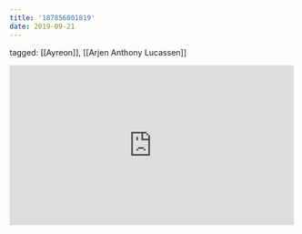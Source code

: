 ```yaml
---
title: '187856801819'
date: 2019-09-21
---
```

tagged: [[Ayreon]], [[Arjen Anthony Lucassen]]
<iframe allow="accelerometer; autoplay; clipboard-write; encrypted-media; gyroscope; picture-in-picture" allowfullscreen="" frameborder="0" height="281" id="youtube_iframe" src="https://www.youtube.com/embed/uozt4N72a5U?feature=oembed&amp;enablejsapi=1&amp;origin=https://safe.txmblr.com&amp;wmode=opaque" width="500"></iframe>